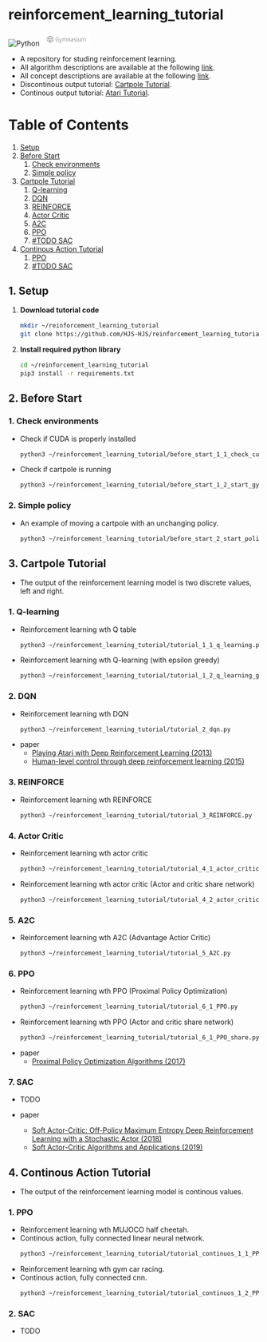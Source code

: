 # reinforcement_learning_tutorial
<img alt="Python" src ="https://img.shields.io/badge/Python-3776AB.svg?&style=for-the-badge&logo=Python&logoColor=white"/>
<img alt="Gymnasium" src="https://raw.githubusercontent.com/Farama-Foundation/Gymnasium/main/gymnasium-text.png" width="100px" />

- A repository for studing reinforcement learning.
- All algorithm descriptions are available at the following [link](./Summary/AlgorithmSummary.md).
- All concept descriptions are available at the following [link](./Summary/ConceptSummary.md).
- Discontinous output tutorial: [Cartpole Tutorial](#3-cartpole-tutorial).
- Continous output tutorial: [Atari Tutorial](#4-atari-tutorial).

# Table of Contents

1. [Setup](#1-setup)
2. [Before Start](#2-before-start)
    1. [Check environments](#1-check-environments)
    2. [Simple policy](#2-simple-policy)
3. [Cartpole Tutorial](#3-cartpole-tutorial)
    1. [Q-learning](#1-q-learning)
    2. [DQN](#2-dqn)
    3. [REINFORCE](#3-reinforce)
    4. [Actor Critic](#4-actor-critic)
    5. [A2C](#5-a2c)
    6. [PPO](#6-ppo)
    7. [#TODO SAC](#7-sac)
4. [Continous Action Tutorial](#4-continous-action-tutorial)
    1. [PPO](#1-ppo)
    2. [#TODO SAC](#2-sac)

## 1. Setup

1. **Download tutorial code**
   ```bash
   mkdir ~/reinforcement_learning_tutorial
   git clone https://github.com/HJS-HJS/reinforcement_learning_tutorial.git reinforcement_learning_tutorial
   ```

2. **Install required python library**
   ```bash
   cd ~/reinforcement_learning_tutorial
   pip3 install -r requirements.txt
   ```

## 2. Before Start
### 1. Check environments
- Check if CUDA is properly installed
    ```bash
    python3 ~/reinforcement_learning_tutorial/before_start_1_1_check_cuda.py
    ```
- Check if cartpole is running
    ```bash
    python3 ~/reinforcement_learning_tutorial/before_start_1_2_start_gym.py
    ```

### 2. Simple policy
- An example of moving a cartpole with an unchanging policy.
    ```bash
    python3 ~/reinforcement_learning_tutorial/before_start_2_start_policy.py
    ```

## 3. Cartpole Tutorial
- The output of the reinforcement learning model is two discrete values, left and right.
### 1. Q-learning
- Reinforcement learning wth Q table
    ```bash
    python3 ~/reinforcement_learning_tutorial/tutorial_1_1_q_learning.py
    ```
- Reinforcement learning wth Q-learning (with epsilon greedy)
    ```bash
    python3 ~/reinforcement_learning_tutorial/tutorial_1_2_q_learning_greedy.py
    ```

### 2. DQN
- Reinforcement learning wth DQN
    ```bash
    python3 ~/reinforcement_learning_tutorial/tutorial_2_dqn.py
    ```
- paper
    - [Playing Atari with Deep Reinforcement Learning (2013)](https://arxiv.org/pdf/1312.5602)
    - [Human-level control through deep reinforcement learning (2015)](https://www.nature.com/articles/nature14236)

### 3. REINFORCE
- Reinforcement learning wth REINFORCE
    ```bash
    python3 ~/reinforcement_learning_tutorial/tutorial_3_REINFORCE.py
    ```

### 4. Actor Critic
- Reinforcement learning wth actor critic
    ```bash
    python3 ~/reinforcement_learning_tutorial/tutorial_4_1_actor_critic.py
    ```
- Reinforcement learning wth actor critic (Actor and critic share network)
    ```bash
    python3 ~/reinforcement_learning_tutorial/tutorial_4_2_actor_critic.py
    ```

### 5. A2C
- Reinforcement learning wth A2C (Advantage Actior Critic)
    ```bash
    python3 ~/reinforcement_learning_tutorial/tutorial_5_A2C.py
    ```

### 6. PPO
- Reinforcement learning wth PPO (Proximal Policy Optimization)
    ```bash
    python3 ~/reinforcement_learning_tutorial/tutorial_6_1_PPO.py
    ```
- Reinforcement learning wth PPO (Actor and critic share network)
    ```bash
    python3 ~/reinforcement_learning_tutorial/tutorial_6_1_PPO_share.py
    ```
- paper
    - [Proximal Policy Optimization Algorithms (2017)](https://arxiv.org/pdf/1707.06347)

### 7. SAC
- TODO

- paper
    - [Soft Actor-Critic: Off-Policy Maximum Entropy Deep Reinforcement Learning with a Stochastic Actor (2018)](https://arxiv.org/abs/1801.01290)
    - [Soft Actor-Critic Algorithms and Applications (2019)](https://arxiv.org/abs/1812.05905)


## 4. Continous Action Tutorial
- The output of the reinforcement learning model is continous values.

### 1. PPO
- Reinforcement learning wth MUJOCO half cheetah.
- Continous action, fully connected linear neural network.
    ```bash
    python3 ~/reinforcement_learning_tutorial/tutorial_continuos_1_1_PPO.py
    ```
- Reinforcement learning wth gym car racing.
- Continous action, fully connected cnn.
    ```bash
    python3 ~/reinforcement_learning_tutorial/tutorial_continuos_1_2_PPO.py
    ```

### 2. SAC
- TODO
